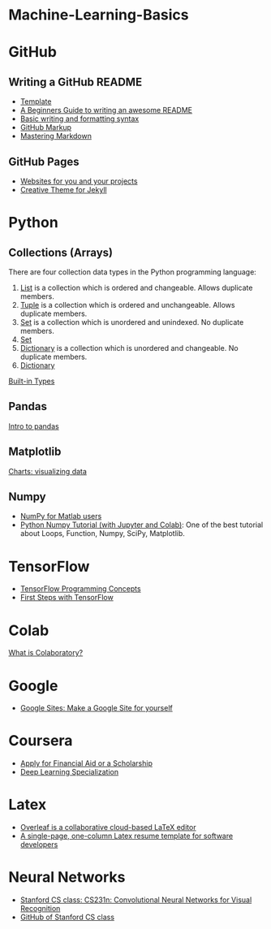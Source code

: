 # Machine-Learning-Basics

# GitHub

## Writing a GitHub README

* [Template](https://gist.github.com/PurpleBooth/109311bb0361f32d87a2)
* [A Beginners Guide to writing an awesome README](https://medium.com/@meakaakka/a-beginners-guide-to-writing-a-kickass-readme-7ac01da88ab3)
* [Basic writing and formatting syntax](https://docs.github.com/en/free-pro-team@latest/github/writing-on-github/basic-writing-and-formatting-syntax)
* [GitHub Markup](https://github.com/github/markup/blob/master/README.md)
* [Mastering Markdown](https://guides.github.com/features/mastering-markdown/)

## GitHub Pages

* [Websites for you and your projects](https://pages.github.com/)
* [Creative Theme for Jekyll](https://github.com/volny/creative-theme-jekyll)

# Python 

## Collections (Arrays)

There are four collection data types in the Python programming language:

1. [List](https://www.w3schools.com/python/python_lists.asp) is a collection which is ordered and changeable. Allows duplicate members.
1. [Tuple](https://www.w3schools.com/python/python_tuples.asp) is a collection which is ordered and unchangeable. Allows duplicate members.
1. [Set](https://www.w3schools.com/python/python_sets.asp) is a collection which is unordered and unindexed. No duplicate members.
1. [Set](https://docs.python.org/3/library/stdtypes.html#set)
1. [Dictionary](https://www.w3schools.com/python/python_dictionaries.asp) is a collection which is unordered and changeable. No duplicate members.
1. [Dictionary](https://docs.python.org/3/library/stdtypes.html#dict)

[Built-in Types](https://docs.python.org/3/library/stdtypes.html)

## Pandas
[Intro to pandas](https://colab.research.google.com/notebooks/mlcc/intro_to_pandas.ipynb#scrollTo=rHLcriKWLRe4)

## Matplotlib

[Charts: visualizing data](https://colab.research.google.com/notebooks/charts.ipynb#scrollTo=xNzEBRkzL3B0)

## Numpy

* [NumPy for Matlab users](https://numpy.org/doc/stable/user/numpy-for-matlab-users.html)
* [Python Numpy Tutorial (with Jupyter and Colab)](https://cs231n.github.io/python-numpy-tutorial/): One of the best tutorial about Loops, Function, Numpy, SciPy, Matplotlib.

# TensorFlow
* [TensorFlow Programming Concepts](https://colab.research.google.com/notebooks/mlcc/tensorflow_programming_concepts.ipynb#scrollTo=rFpcvnCJ4Xkf)
* [First Steps with TensorFlow](https://colab.research.google.com/notebooks/mlcc/first_steps_with_tensor_flow.ipynb)
# Colab
[What is Colaboratory?](https://colab.research.google.com/notebooks/intro.ipynb#scrollTo=5fCEDCU_qrC0)

# Google

* [Google Sites: Make a Google Site for yourself](https://sites.google.com/new)

# Coursera

* [Apply for Financial Aid or a Scholarship](https://learner.coursera.help/hc/en-us/articles/209819033-Apply-for-Financial-Aid-or-a-Scholarship)
* [Deep Learning Specialization](https://www.coursera.org/specializations/deep-learning)

# Latex

* [Overleaf is a collaborative cloud-based LaTeX editor](https://www.overleaf.com/)
* [A single-page, one-column Latex resume template for software developers](https://github.com/sb2nov/resume)

# Neural Networks

* [Stanford CS class: CS231n: Convolutional Neural Networks for Visual Recognition](http://cs231n.stanford.edu/)
* [GitHub of Stanford CS class](https://cs231n.github.io/)
